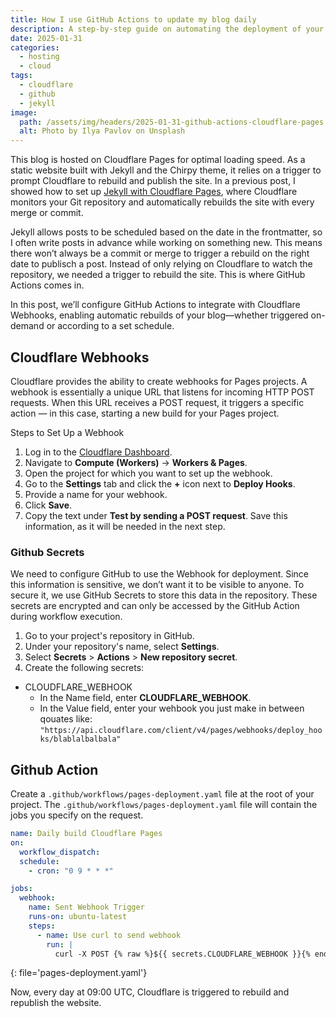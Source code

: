 ```yaml
---
title: How I use GitHub Actions to update my blog daily
description: A step-by-step guide on automating the deployment of your blog using GitHub Actions for continuous publishing.
date: 2025-01-31
categories: 
  - hosting
  - cloud
tags: 
  - cloudflare
  - github
  - jekyll
image:
  path: /assets/img/headers/2025-01-31-github-actions-cloudflare-pages.jpg
  alt: Photo by Ilya Pavlov on Unsplash
---
```


This blog is hosted on Cloudflare Pages for optimal loading speed. As a static website built with Jekyll and the Chirpy theme, it relies on a trigger to prompt Cloudflare to rebuild and publish the site. In a previous post, I showed how to set up [Jekyll with Cloudflare Pages](../jekyll-cf-pages), where Cloudflare monitors your Git repository and automatically rebuilds the site with every merge or commit.

Jekyll allows posts to be scheduled based on the date in the frontmatter, so I often write posts in advance while working on something new. This means there won’t always be a commit or merge to trigger a rebuild on the right date to publisch a post. Instead of only relying on Cloudflare to watch the repository, we needed a trigger to rebuild the site. This is where GitHub Actions comes in.

In this post, we’ll configure GitHub Actions to integrate with Cloudflare Webhooks, enabling automatic rebuilds of your blog—whether triggered on-demand or according to a set schedule.

## Cloudflare Webhooks 

Cloudflare provides the ability to create webhooks for Pages projects. A webhook is essentially a unique URL that listens for incoming HTTP POST requests. When this URL receives a POST request, it triggers a specific action — in this case, starting a new build for your Pages project.

Steps to Set Up a Webhook
1. Log in to the [Cloudflare Dashboard](https://dash.cloudflare.com/).
2. Navigate to **Compute (Workers)** → **Workers & Pages**.
3. Open the project for which you want to set up the webhook.
4. Go to the **Settings** tab and click the **+** icon next to **Deploy Hooks**.
5. Provide a name for your webhook.
6. Click **Save**.
7. Copy the text under **Test by sending a POST request**. Save this information, as it will be needed in the next step.

### Github Secrets
We need to configure GitHub to use the Webhook for deployment. Since this information is sensitive, we don’t want it to be visible to anyone. To secure it, we use GitHub Secrets to store this data in the repository. These secrets are encrypted and can only be accessed by the GitHub Action during workflow execution.

1. Go to your project's repository in GitHub.
2. Under your repository's name, select **Settings**.
3. Select **Secrets** > **Actions** > **New repository secret**.
4. Create the following secrets:
- CLOUDFLARE_WEBHOOK
  - In the Name field, enter **CLOUDFLARE_WEBHOOK**.
  - In the Value field, enter your wehbook you just make in between qouates like: `"https://api.cloudflare.com/client/v4/pages/webhooks/deploy_hooks/blablalbalbala"`


## Github Action

Create a `.github/workflows/pages-deployment.yaml` file at the root of your project. The `.github/workflows/pages-deployment.yaml` file will contain the jobs you specify on the request.

```yaml
name: Daily build Cloudflare Pages
on:
  workflow_dispatch:
  schedule:
    - cron: "0 9 * * *"

jobs:
  webhook:
    name: Sent Webhook Trigger
    runs-on: ubuntu-latest
    steps:
      - name: Use curl to send webhook
        run: |
          curl -X POST {% raw %}${{ secrets.CLOUDFLARE_WEBHOOK }}{% endraw %}
```
{: file='pages-deployment.yaml'}

Now, every day at 09:00 UTC, Cloudflare is triggered to rebuild and republish the website.
